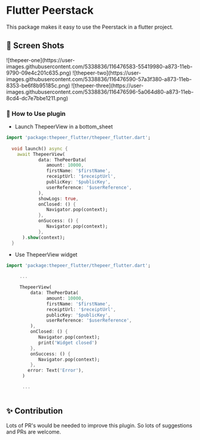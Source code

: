 # Flutter Peerstack

This package makes it easy to use the Peerstack in a flutter project.

## 📸 Screen Shots

<p float="left">
![thepeer-one](https://user-images.githubusercontent.com/5338836/116476583-55419980-a873-11eb-9790-09e4c201c635.png)
![thepeer-two](https://user-images.githubusercontent.com/5338836/116476590-57a3f380-a873-11eb-8353-be6f8b95185c.png)
![thepeer-three](https://user-images.githubusercontent.com/5338836/116476596-5a064d80-a873-11eb-8cd4-dc7e7bbe1211.png)
</p>

### 🚀 How to Use plugin

- Launch ThepeerView in a bottom_sheet

```dart
import 'package:thepeer_flutter/thepeer_flutter.dart';
    
  void launch() async {
    await ThepeerView(
            data: ThePeerData(
               amount: 10000,
               firstName: '$firstName',
               receiptUrl: '$receiptUrl',
               publicKey: '$publicKey',
               userReference: '$userReference',
            ),
            showLogs: true,
            onClosed: () {
               Navigator.pop(context);
            },
            onSuccess: () {
               Navigator.pop(context);
            },
      ).show(context);
  }
```


- Use ThepeerView widget

```dart
import 'package:thepeer_flutter/thepeer_flutter.dart';
    
     ...

     ThepeerView(
         data: ThePeerData(
               amount: 10000,
               firstName: '$firstName',
               receiptUrl: '$receiptUrl',
               publicKey: '$publicKey',
               userReference: '$userReference',
         ),
         onClosed: () {
            Navigator.pop(context);
            print('Widget closed')
         },
         onSuccess: () {
            Navigator.pop(context);
         },
        error: Text('Error'),
      )

      ...
  
```

## ✨ Contribution
 Lots of PR's would be needed to improve this plugin. So lots of suggestions and PRs are welcome.
